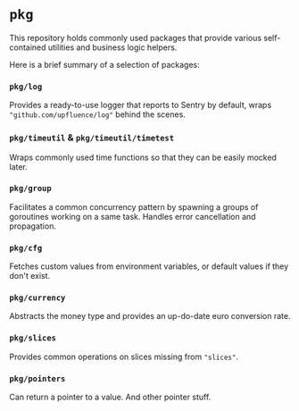 # `pkg`

This repository holds commonly used packages that provide various self-contained utilities and business logic helpers.

Here is a brief summary of a selection of packages:

### `pkg/log`

Provides a ready-to-use logger that reports to Sentry by default, wraps `"github.com/upfluence/log"` behind the scenes.

### `pkg/timeutil` & `pkg/timeutil/timetest`

Wraps commonly used time functions so that they can be easily mocked later.

### `pkg/group`

Facilitates a common concurrency pattern by spawning a groups of goroutines working on a same task.
Handles error cancellation and propagation.

### `pkg/cfg`

Fetches custom values from environment variables, or default values if they don't exist.

### `pkg/currency`

Abstracts the money type and provides an up-do-date euro conversion rate.

### `pkg/slices`

Provides common operations on slices missing from `"slices"`.

### `pkg/pointers`

Can return a pointer to a value. And other pointer stuff.
